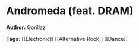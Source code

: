 # Andromeda (feat. DRAM)

**Author:** Gorillaz

**Tags:** [[Electronic]] [[Alternative Rock]] [[Dance]]
